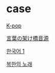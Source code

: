 # case

[K-pop](case%208fe6ac613f4447ae8234a854019ef970/K-pop%205d9234018fcd4375b8c546c332caaa4a.md)

[言葉の架け橋音源](case%208fe6ac613f4447ae8234a854019ef970/%E8%A8%80%E8%91%89%E3%81%AE%E6%9E%B6%E3%81%91%E6%A9%8B%E9%9F%B3%E6%BA%90%20232aec6e15134878af93d978637085e2.md)

[한국어 1](case%208fe6ac613f4447ae8234a854019ef970/%E1%84%92%E1%85%A1%E1%86%AB%E1%84%80%E1%85%AE%E1%86%A8%E1%84%8B%E1%85%A5%201%20a56732aa54924d57b6dad0ad0cced530.md)

[복한의 노래](case%208fe6ac613f4447ae8234a854019ef970/%E1%84%87%E1%85%A9%E1%86%A8%E1%84%92%E1%85%A1%E1%86%AB%E1%84%8B%E1%85%B4%20%E1%84%82%E1%85%A9%E1%84%85%E1%85%A2%20ed99157a05144ad6be603bfa69521020.md)